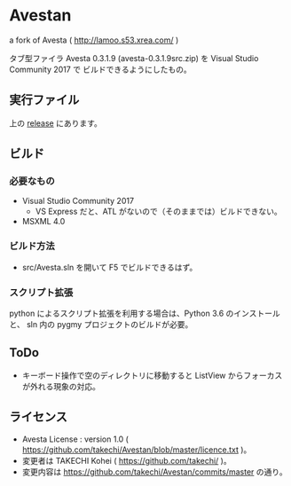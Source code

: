 # Avestan
a fork of Avesta ( http://lamoo.s53.xrea.com/ )

タブ型ファイラ Avesta 0.3.1.9 (avesta-0.3.1.9src.zip) を Visual Studio Community 2017 で
ビルドできるようにしたもの。

## 実行ファイル
上の [release](https://github.com/takechi/Avestan/releases) にあります。


## ビルド
### 必要なもの
* Visual Studio Community 2017
  * VS Express だと、ATL がないので（そのままでは）ビルドできない。
* MSXML 4.0

### ビルド方法
* src/Avesta.sln を開いて F5 でビルドできるはず。

### スクリプト拡張
python によるスクリプト拡張を利用する場合は、Python 3.6 のインストールと、
sln 内の pygmy プロジェクトのビルドが必要。

## ToDo
* キーボード操作で空のディレクトリに移動すると ListView からフォーカスが外れる現象の対応。

## ライセンス
* Avesta License : version 1.0 ( https://github.com/takechi/Avestan/blob/master/licence.txt )。
* 変更者は TAKECHI Kohei ( https://github.com/takechi/ )。
* 変更内容は https://github.com/takechi/Avestan/commits/master の通り。
